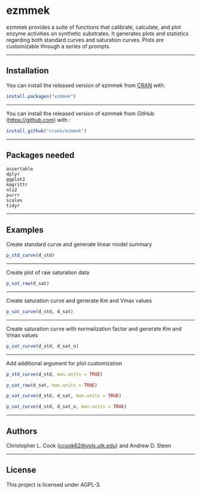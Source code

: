 # ezmmek

<!-- badges: start -->
<!-- badges: end -->

ezmmek provides a suite of functions that calibrate, calculate, and plot enzyme activities on synthetic substrates. It generates plots and statistics regarding both standard curves and saturation curves. Plots are customizable through a series of prompts.

***

## Installation

You can install the released version of ezmmek from [CRAN](https://CRAN.R-project.org) with:

``` r
install.packages("ezmmek")
```
***
You can install the released version of ezmmek from GitHub (https://github.com) with :

```r
install_github("ccook/ezmmek")
```
***

## Packages needed
    assertable  
    dplyr  
    ggplot2  
    magrittr  
    nls2  
    purrr  
    scales  
    tidyr

***

## Examples
Create standard curve and generate linear model summary
``` r
p_std_curve(d_std)
```    
***
Create plot of raw saturation data
```r
p_sat_raw(d_sat)
```
***
Create saturation curve and generate Km and Vmax values
```r
p_sat_curve(d_std, d_sat)
```
***
Create saturation curve with normalization factor and generate Km and Vmax values
```r
p_sat_curve(d_std, d_sat_n)
```
***
Add additional argument for plot customization
```r
p_std_curve(d_std, man.units = TRUE)
```

```r
p_sat_raw(d_sat, man.units = TRUE)
```

```r
p_sat_curve(d_std, d_sat, man.units = TRUE)
```

```r
p_sat_curve(d_std, d_sat_n, man.units = TRUE)
```
***

## Authors
Christopher L. Cook (<ccook62@vols.utk.edu>) and Andrew D. Steen

***

## License
This project is licensed under AGPL-3.





